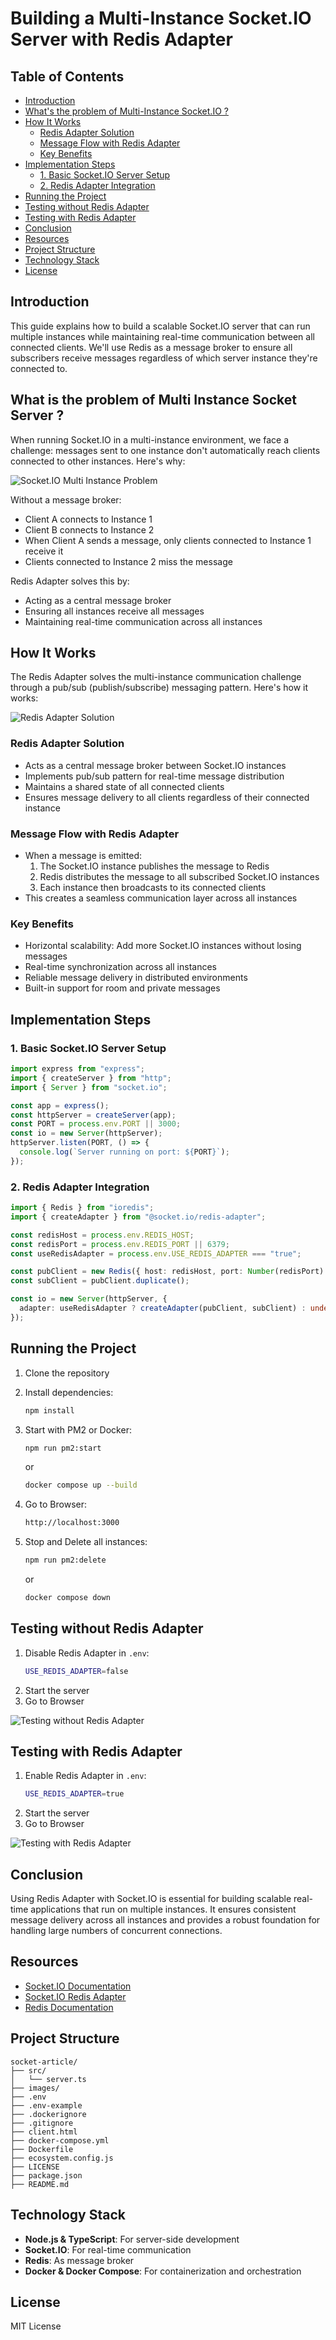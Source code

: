 # Building a Multi-Instance Socket.IO Server with Redis Adapter

## Table of Contents

- [Introduction](#introduction)
- [What's the problem of Multi-Instance Socket.IO ?](#what-is-the-problem-of-multi-instance-socket-server)
- [How It Works](#how-it-works)
  - [Redis Adapter Solution](#redis-adapter-solution)
  - [Message Flow with Redis Adapter](#message-flow-with-redis-adapter)
  - [Key Benefits](#key-benefits)
- [Implementation Steps](#implementation-steps)
  - [1. Basic Socket.IO Server Setup](#1-basic-socketio-server-setup)
  - [2. Redis Adapter Integration](#2-redis-adapter-integration)
- [Running the Project](#running-the-project)
- [Testing without Redis Adapter](#testing-without-redis-adapter)
- [Testing with Redis Adapter](#testing-with-redis-adapter)
- [Conclusion](#conclusion)
- [Resources](#resources)
- [Project Structure](#project-structure)
- [Technology Stack](#technology-stack)
- [License](#license)

## Introduction

This guide explains how to build a scalable Socket.IO server that can run multiple instances while maintaining real-time communication between all connected clients. We'll use Redis as a message broker to ensure all subscribers receive messages regardless of which server instance they're connected to.

## What is the problem of Multi Instance Socket Server ?

When running Socket.IO in a multi-instance environment, we face a challenge: messages sent to one instance don't automatically reach clients connected to other instances. Here's why:

![Socket.IO Multi Instance Problem](./images/schema.png)

Without a message broker:

- Client A connects to Instance 1
- Client B connects to Instance 2
- When Client A sends a message, only clients connected to Instance 1 receive it
- Clients connected to Instance 2 miss the message

Redis Adapter solves this by:

- Acting as a central message broker
- Ensuring all instances receive all messages
- Maintaining real-time communication across all instances

## How It Works

The Redis Adapter solves the multi-instance communication challenge through a pub/sub (publish/subscribe) messaging pattern. Here's how it works:

![Redis Adapter Solution](./images/schema-adapter.png)

### Redis Adapter Solution

- Acts as a central message broker between Socket.IO instances
- Implements pub/sub pattern for real-time message distribution
- Maintains a shared state of all connected clients
- Ensures message delivery to all clients regardless of their connected instance

### Message Flow with Redis Adapter

- When a message is emitted:
  1.  The Socket.IO instance publishes the message to Redis
  2.  Redis distributes the message to all subscribed Socket.IO instances
  3.  Each instance then broadcasts to its connected clients
- This creates a seamless communication layer across all instances

### Key Benefits

- Horizontal scalability: Add more Socket.IO instances without losing messages
- Real-time synchronization across all instances
- Reliable message delivery in distributed environments
- Built-in support for room and private messages

## Implementation Steps

### 1. Basic Socket.IO Server Setup

```typescript
import express from "express";
import { createServer } from "http";
import { Server } from "socket.io";

const app = express();
const httpServer = createServer(app);
const PORT = process.env.PORT || 3000;
const io = new Server(httpServer);
httpServer.listen(PORT, () => {
  console.log(`Server running on port: ${PORT}`);
});
```

### 2. Redis Adapter Integration

```typescript
import { Redis } from "ioredis";
import { createAdapter } from "@socket.io/redis-adapter";

const redisHost = process.env.REDIS_HOST;
const redisPort = process.env.REDIS_PORT || 6379;
const useRedisAdapter = process.env.USE_REDIS_ADAPTER === "true";

const pubClient = new Redis({ host: redisHost, port: Number(redisPort) });
const subClient = pubClient.duplicate();

const io = new Server(httpServer, {
  adapter: useRedisAdapter ? createAdapter(pubClient, subClient) : undefined,
});
```

## Running the Project

1. Clone the repository
2. Install dependencies:
   ```bash
   npm install
   ```
3. Start with PM2 or Docker:

   ```bash
   npm run pm2:start
   ```

   or

   ```bash
   docker compose up --build
   ```

4. Go to Browser:
   ```bash
   http://localhost:3000
   ```
5. Stop and Delete all instances:

   ```bash
   npm run pm2:delete
   ```

   or

   ```bash
   docker compose down
   ```

## Testing without Redis Adapter

1. Disable Redis Adapter in `.env`:
   ```bash
   USE_REDIS_ADAPTER=false
   ```
2. Start the server
3. Go to Browser

![Testing without Redis Adapter](./images/adapter-disabled.gif)

## Testing with Redis Adapter

1. Enable Redis Adapter in `.env`:
   ```bash
   USE_REDIS_ADAPTER=true
   ```
2. Start the server
3. Go to Browser

![Testing with Redis Adapter](./images/adapter-enabled.gif)

## Conclusion

Using Redis Adapter with Socket.IO is essential for building scalable real-time applications that run on multiple instances. It ensures consistent message delivery across all instances and provides a robust foundation for handling large numbers of concurrent connections.

## Resources

- [Socket.IO Documentation](https://socket.io/docs/v4)
- [Socket.IO Redis Adapter](https://socket.io/docs/v4/redis-adapter)
- [Redis Documentation](https://redis.io/documentation)

## Project Structure

```
socket-article/
├── src/
│   └── server.ts
├── images/
├── .env
├── .env-example
├── .dockerignore
├── .gitignore
├── client.html
├── docker-compose.yml
├── Dockerfile
├── ecosystem.config.js
├── LICENSE
├── package.json
├── README.md
```

## Technology Stack

- **Node.js & TypeScript**: For server-side development
- **Socket.IO**: For real-time communication
- **Redis**: As message broker
- **Docker & Docker Compose**: For containerization and orchestration

## License

MIT License
